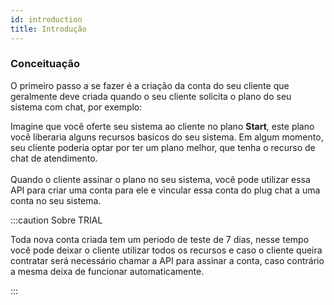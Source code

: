 ```yaml
---
id: introduction
title: Introdução
---
```


### Conceituação

O primeiro passo a se fazer é a criação da conta do seu cliente que geralmente deve criada quando o seu cliente solicita o plano do seu sistema com chat, por exemplo:

Imagine que você oferte seu sistema ao cliente no plano **Start**, este plano você liberaria alguns recursos basicos do seu sistema. Em algum momento, seu cliente poderia optar por ter um plano melhor, que tenha o recurso de chat de atendimento. <br /> <br /> Quando o cliente assinar o plano no seu sistema, você pode utilizar essa API para criar uma conta para ele e vincular essa conta do plug chat a uma conta no seu sistema.

:::caution Sobre TRIAL

Toda nova conta criada tem um periodo de teste de 7 dias, nesse tempo você pode deixar o cliente utilizar todos os recursos e caso o cliente queira contratar será necessário chamar a API para assinar a conta, caso contrário a mesma deixa de funcionar automaticamente.

:::
